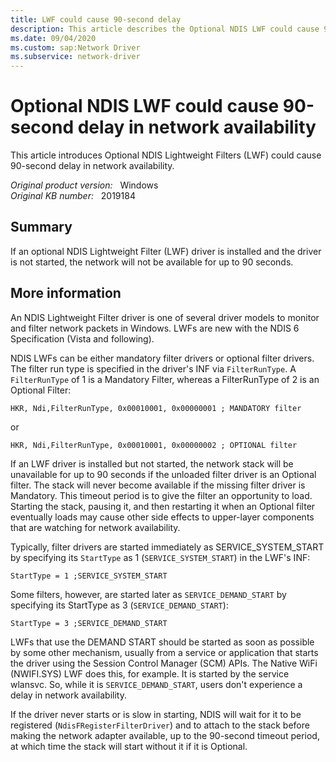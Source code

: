 ```yaml
---
title: LWF could cause 90-second delay
description: This article describes the Optional NDIS LWF could cause 90-second delay in network availability.
ms.date: 09/04/2020
ms.custom: sap:Network Driver
ms.subservice: network-driver
---
```

# Optional NDIS LWF could cause 90-second delay in network availability

This article introduces Optional NDIS Lightweight Filters (LWF) could cause 90-second delay in network availability.

_Original product version:_ &nbsp; Windows  
_Original KB number:_ &nbsp; 2019184

## Summary

If an optional NDIS Lightweight Filter (LWF) driver is installed and the driver is not started, the network will not be available for up to 90 seconds.

## More information

An NDIS Lightweight Filter driver is one of several driver models to monitor and filter network packets in Windows. LWFs are new with the NDIS 6 Specification (Vista and following).

NDIS LWFs can be either mandatory filter drivers or optional filter drivers. The filter run type is specified in the driver's INF via `FilterRunType`. A `FilterRunType` of 1 is a Mandatory Filter, whereas a FilterRunType of 2 is an Optional Filter:

```console
HKR, Ndi,FilterRunType, 0x00010001, 0x00000001 ; MANDATORY filter  
```

or

```console
HKR, Ndi,FilterRunType, 0x00010001, 0x00000002 ; OPTIONAL filter
```

If an LWF driver is installed but not started, the network stack will be unavailable for up to 90 seconds if the unloaded filter driver is an Optional filter. The stack will never become available if the missing filter driver is Mandatory. This timeout period is to give the filter an opportunity to load. Starting the stack, pausing it, and then restarting it when an Optional filter eventually loads may cause other side effects to upper-layer components that are watching for network availability.

Typically, filter drivers are started immediately as SERVICE_SYSTEM_START by specifying its `StartType` as 1 (`SERVICE_SYSTEM_START`) in the LWF's INF:

```console
StartType = 1 ;SERVICE_SYSTEM_START
```

Some filters, however, are started later as `SERVICE_DEMAND_START` by specifying its StartType as 3 (`SERVICE_DEMAND_START`):

```console
StartType = 3 ;SERVICE_DEMAND_START
```

LWFs that use the DEMAND START should be started as soon as possible by some other mechanism, usually from a service or application that starts the driver using the Session Control Manager (SCM) APIs. The Native WiFi (NWIFI.SYS) LWF does this, for example. It is started by the service wlansvc. So, while it is `SERVICE_DEMAND_START`, users don't experience a delay in network availability.

If the driver never starts or is slow in starting, NDIS will wait for it to be registered (`NdisFRegisterFilterDriver`) and to attach to the stack before making the network adapter available, up to the 90-second timeout period, at which time the stack will start without it if it is Optional.
